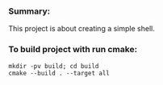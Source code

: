 ### Summary:
This project is about creating a simple shell.

### To build project with run cmake:
    mkdir -pv build; cd build
    cmake --build . --target all
